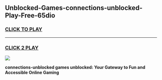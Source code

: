 
## Unblocked-Games-connections-unblocked-Play-Free-65dio
<h3>
<a href="https://premium76.site?title=connections-unblocked&ref=21A">CLICK TO PLAY</a></h3>
<hr>

<h3>
<a href="https://premium76.site?title=connections-unblocked&ref=21A">CLICK 2 PLAY</a>
  
</h3>

<a href="https://premium76.site?title=connections-unblocked&ref=21A"><img src="https://clearcache.store/games.png"></a>


**connections-unblocked games unblocked: Your Gateway to Fun and Accessible Online Gaming**
